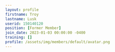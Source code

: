 ```yaml
---
layout: profile
firstname: Troy
lastname: Lusk
userid: 150140120
position: [Former Member]
join_date: 2023-01-03 00:00:00 -0400
training: []
profile: /assets/img/members/default/avatar.png
---
```

